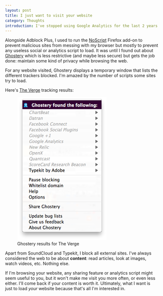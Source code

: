 ```yaml
---
layout: post
title: I just want to visit your website
category: Thoughts
introduction: I've stopped using Google Analytics for the last 2 years. I wish other websites would stop, or at least restrain, the amount of scripts they try to load.
---
```


Alongside Adblock Plus, I used to run the [NoScript](https://addons.mozilla.org/en-US/firefox/addon/noscript/) Firefox add-on to prevent malicious sites from messing with my browser but mostly to prevent any useless social or analytics script to load. It was until I found out about [Ghostery](https://addons.mozilla.org/en-US/firefox/addon/ghostery/) which is less restrictive (and maybe less secure) but gets the job done: maintain some kind of privacy while browsing the web.

For any website visited, Ghostery displays a temporary window that lists the different trackers blocked. I'm amazed by the number of scripts some sites try to load.

Here's [The Verge](http://www.theverge.com/) tracking results:

<figure>
<img alt="Ghostery results for The Verge" src="/images/ghostery-the-verge.png"><br>
<figcaption>Ghostery results for The Verge</figcaption>
</figure> 

Apart from SoundCloud and Typekit, I block all external sites. I've always considered the web to be about **content**: read articles, look at images, watch videos, etc. Nothing else.

If I'm browsing your website, any sharing feature or analytics script might seem useful to you, but it won't make me visit you more often, or even less either. I'll come back if your content is worth it. Ultimately, what I want is just to load *your* website because that's all I'm interested in.
